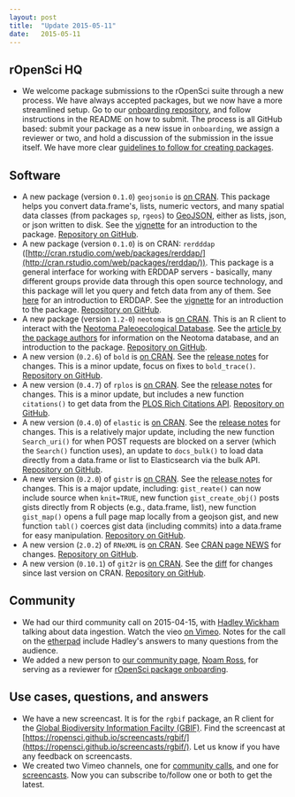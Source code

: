 ```yaml
---
layout: post
title:  "Update 2015-05-11"
date:   2015-05-11
---
```


## rOpenSci HQ

* We welcome package submissions to the rOpenSci suite through a new process. We have always accepted packages, but we now have a more streamlined setup. Go to our [onboarding repository](https://github.com/ropensci/onboarding/), and follow instructions in the README on how to submit. The process is all GitHub based: submit your package as a new issue in `onboarding`, we assign a reviewer or two, and hold a discussion of the submission in the issue itself. We have more clear [guidelines to follow for creating packages](https://github.com/ropensci/packaging_guide).

## Software

* A new package (version `0.1.0`) `geojsonio` is [on CRAN](http://cran.rstudio.com/web/packages/geojsonio/). This package helps you convert data.frame's, lists, numeric vectors, and many spatial data classes (from packages `sp`, `rgeos`) to [GeoJSON](http://geojson.org/geojson-spec.html), either as lists, json, or json written to disk. See the [vignette](http://cran.rstudio.com/web/packages/geojsonio/vignettes/geojsonio_vignette.html) for an introduction to the package. [Repository on GitHub](https://github.com/ropensci/geojsonio).
* A new package (version `0.1.0`) is on CRAN: `rerdddap` ([http://cran.rstudio.com/web/packages/rerddap/](http://cran.rstudio.com/web/packages/rerddap/)). This package is a general interface for working with ERDDAP servers - basically, many different groups provide data through this open source technology, and this package will let you query and fetch data from any of them. See [here](http://upwell.pfeg.noaa.gov/erddap/information.html) for an introduction to ERDDAP. See the [vignette](http://cran.rstudio.com/web/packages/rerddap/vignettes/rerddap_vignette.html) for an introduction to the package. [Repository on GitHub](https://github.com/ropensci/rerddap).
* A new package (version `1.2-0`) `neotoma` is [on CRAN](http://cran.rstudio.com/web/packages/neotoma/). This is an R client to interact with the [Neotoma Paleoecological Database](http://www.neotomadb.org/). See the [article by the package authors](http://www.openquaternary.com/articles/10.5334/oq.ab/) for information on the Neotoma database, and an introduction to the package. [Repository on GitHub](https://github.com/ropensci/neotoma).
* A new version (`0.2.6`) of `bold` is [on CRAN](http://cran.rstudio.com/web/packages/bold). See the [release notes](https://github.com/ropensci/bold/releases/tag/v0.2.6) for changes. This is a minor update, focus on fixes to `bold_trace()`. [Repository on GitHub](https://github.com/ropensci/bold).
* A new version (`0.4.7`) of `rplos` is [on CRAN](http://cran.rstudio.com/web/packages/rplos). See the [release notes](https://github.com/ropensci/rplos/releases/tag/v0.4.7) for changes. This is a minor update, but includes a new function `citations()` to get data from the [PLOS Rich Citations API](http://api.richcitations.org/). [Repository on GitHub](https://github.com/ropensci/rplos).
* A new version (`0.4.0`) of `elastic` is [on CRAN](http://cran.rstudio.com/web/packages/elastic). See the [release notes](https://github.com/ropensci/elastic/releases/tag/v0.4.0) for changes. This is a relatively major update, including the new function `Search_uri()` for when POST requests are blocked on a server (which the `Search()` function uses), an update to `docs_bulk()` to load data directly from a data.frame or list to Elasticsearch via the bulk API. [Repository on GitHub](https://github.com/ropensci/elastic).
* A new version (`0.2.0`) of `gistr` is [on CRAN](http://cran.rstudio.com/web/packages/gistr). See the [release notes](https://github.com/ropensci/gistr/releases/tag/v0.2.0) for changes. This is a major update, including: `gist_reate()` can now include source when `knit=TRUE`, new function `gist_create_obj()` posts gists directly from R objects (e.g., data.frame, list), new function `gist_map()` opens a full page map locally from a geojson gist, and new function `tabl()` coerces gist data (including commits) into a data.frame for easy manipulation. [Repository on GitHub](https://github.com/ropensci/gistr).
* A new version (`2.0.2`) of `RNeXML` is [on CRAN](http://cran.rstudio.com/web/packages/RNeXML). See [CRAN page NEWS](http://cran.rstudio.com/web/packages/RNeXML/NEWS) for changes. [Repository on GitHub](https://github.com/ropensci/RNeXML).
* A new version (`0.10.1`) of `git2r` is [on CRAN](http://cran.rstudio.com/web/packages/git2r). See the [diff](https://github.com/ropensci/git2r/compare/v0.7...v0.10.1) for changes since last version on CRAN. [Repository on GitHub](https://github.com/ropensci/git2r).

## Community

* We had our third community call on 2015-04-15, with [Hadley Wickham](http://had.co.nz/) talking about data ingestion. Watch the vieo [on Vimeo](https://vimeo.com/125174198). Notes for the call on the [etherpad](https://ropensci.etherpad.mozilla.org/comm-call-04-15) include Hadley's answers to many questions from the audience.
* We added a new person to [our community page](https://ropensci.org/community/#noam), [Noam Ross](http://www.noamross.net/), for serving as a reviewer for [rOpenSci package onboarding](https://github.com/ropensci/onboarding#review-board).

## Use cases, questions, and answers

* We have a new screencast. It is for the `rgbif` package, an R client for the [Global Biodiversity Information Facilty (GBIF)](http://www.gbif.org/). Find the screencast at [https://ropensci.github.io/screencasts/rgbif/](https://ropensci.github.io/screencasts/rgbif/). Let us know if you have any feedback on screencasts. 
* We created two Vimeo channels, one for [community calls](https://vimeo.com/channels/rocommunitycalls), and one for [screencasts](https://vimeo.com/channels/roscreencasts). Now you can subscribe to/follow one or both to get the latest.
